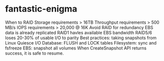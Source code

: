 # fantastic-enigma
When to RAID
	Storage requirements > 16TB
	Throughput requirements > 500 MB/s
	IOPS requirements > 20,000 @ 16K
Avoid RAID for redundancy
	EBS data is already replicated
	RAID1 havles available EBS bandwidth
	RAID5/6 loses 20-30% of usable I/O to parity
Best practices: taking snapshots from Linux
	Quiesce I/O
		Database: FLUSH and LOCK tables
		Filesystem: sync and fsfreeze
		EBS: snapshot all volumes
		When CreateSnapshot API returns success, it is safe to resume.

